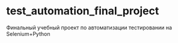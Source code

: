 # test_automation_final_project

Финальный учебный проект по автоматизации тестировании на Selenium+Python 
